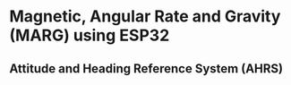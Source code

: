 # Magnetic, Angular Rate and Gravity (MARG) using ESP32
## Attitude and Heading Reference System (AHRS)